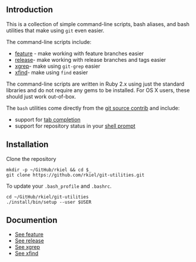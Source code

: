 ## Introduction

This is a collection of simple command-line scripts, bash aliases, and bash utilities that make using `git` even easier.

The command-line scripts include:

* [feature](FEATURE.md) - make working with feature branches easier
* [release](RELEASE.md)- make working with release branches and tags easier
* [xgrep](XGREP.md)- make using `git-grep` easier
* [xfind](XFIND.md)- make using `find` easier

The command-line scripts are written in Ruby 2.x using just the standard libraries and do not require any gems to be installed.
For OS X users, these should just work out-of-box.

The `bash` utilities come directly from the [git source contrib](https://github.com/git/git/tree/master/contrib) and include:

* support for [tab completion](https://github.com/git/git/tree/master/contrib/completion/git-completion.bash)
* support for repository status in your [shell prompt](https://github.com/git/git/tree/master/contrib/completion/git-prompt.sh)

## Installation

Clone the repository

```
mkdir -p ~/GitHub/rkiel && cd $_
git clone https://github.com/rkiel/git-utilities.git
```

To update your `.bash_profile` and `.bashrc`.

```
cd ~/GitHub/rkiel/git-utilities
./install/bin/setup --user $USER
```

## Documention

* [See feature](FEATURE.md)
* [See release](RELEASE.md)
* [See xgrep](XGREP.md)
* [See xfind](XFIND.md)
